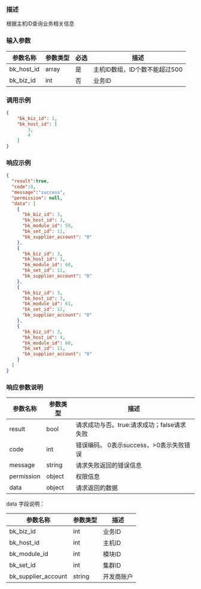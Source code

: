 ### 描述

根据主机ID查询业务相关信息

### 输入参数

| 参数名称       | 参数类型  | 必选 | 描述                 |
|------------|-------|----|--------------------|
| bk_host_id | array | 是  | 主机ID数组，ID个数不能超过500 |
| bk_biz_id  | int   | 否  | 业务ID               |

### 调用示例

```json
{
    "bk_biz_id": 1,
    "bk_host_id": [
        3,
        4
    ]
}
```

### 响应示例

```json
{
  "result":true,
  "code":0,
  "message":"success",
  "permission": null,
  "data": [
    {
      "bk_biz_id": 3,
      "bk_host_id": 3,
      "bk_module_id": 59,
      "bk_set_id": 11,
      "bk_supplier_account": "0"
    },
    {
      "bk_biz_id": 3,
      "bk_host_id": 3,
      "bk_module_id": 60,
      "bk_set_id": 11,
      "bk_supplier_account": "0"
    },
    {
      "bk_biz_id": 3,
      "bk_host_id": 3,
      "bk_module_id": 61,
      "bk_set_id": 12,
      "bk_supplier_account": "0"
    },
    {
      "bk_biz_id": 3,
      "bk_host_id": 4,
      "bk_module_id": 60,
      "bk_set_id": 11,
      "bk_supplier_account": "0"
    }
  ]
}
```

### 响应参数说明

| 参数名称       | 参数类型   | 描述                         |
|------------|--------|----------------------------|
| result     | bool   | 请求成功与否。true:请求成功；false请求失败 |
| code       | int    | 错误编码。 0表示success，>0表示失败错误  |
| message    | string | 请求失败返回的错误信息                |
| permission | object | 权限信息                       |
| data       | object | 请求返回的数据                    |

data 字段说明：

| 参数名称                | 参数类型   | 描述    |
|---------------------|--------|-------|
| bk_biz_id           | int    | 业务ID  |
| bk_host_id          | int    | 主机ID  |
| bk_module_id        | int    | 模块ID  |
| bk_set_id           | int    | 集群ID  |
| bk_supplier_account | string | 开发商账户 |

